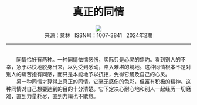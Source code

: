 # <center>真正的同情</center>

<div align=center><img src="https://raw.githubusercontent.com/leaguecn/magazines/main/img_authors/%d7%f7%d5%df%a3%ba%5b%b0%c2%b5%d8%c0%fb%5d+%cb%b9%b5%d9%b7%d2%a1%a4%b4%c4%cd%fe%b8%f1.jpg"></div>

<center>来源：意林   ISSN号：1007-3841   2024年2期</center>

* * *

<br>　　同情恰好有两种。一种同情怯懦感伤，实际只是心灵的焦灼。看到别人的不幸，急于尽快地脱身出来，以免受到感动，陷入难堪的境地。这种同情根本不是对别人的痛苦抱有同感，而只是本能地予以抗拒，免得它觸及自己的心灵。  
　　另一种同情才算得上真正的同情。它毫无感伤的色彩，但富有积极的精神。这种同情对自己想要达到的目的十分清楚。它下定决心耐心地和别人一起经历一切磨难，直到力量耗尽，直到力竭也不歇息。
